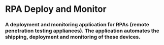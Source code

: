 # RPA Deploy and Monitor

### A deployment and monitoring application for RPAs (remote penetration testing appliances). The application automates the shipping, deployment and monitoring of these devices.
